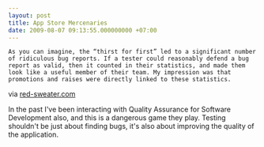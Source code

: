 ```yaml
---
layout: post
title: App Store Mercenaries
date: 2009-08-07 09:13:55.000000000 +07:00
---
```

    As you can imagine, the “thirst for first” led to a significant number of ridiculous bug reports. If a tester could reasonably defend a bug report as valid, then it counted in their statistics, and made them look like a useful member of their team. My impression was that promotions and raises were directly linked to these statistics.

via <a href="http://www.red-sweater.com/blog/872/app-store-mercenaries">red-sweater.com</a>

In the past I've been interacting with Quality Assurance for Software Development also, and this is a dangerous game they play. Testing shouldn't be just about finding bugs, it's also about improving the quality of the application.
  
